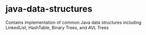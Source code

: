 # java-data-structures
Contains implementation of common Java data structures including LinkedList, HashTable, Binary Trees, and AVL Trees
